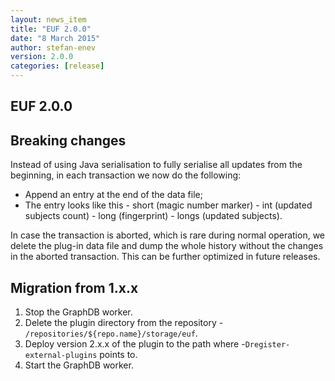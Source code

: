```yaml
---
layout: news_item
title: "EUF 2.0.0"
date: "8 March 2015"
author: stefan-enev
version: 2.0.0
categories: [release]
---
```


## EUF 2.0.0

## Breaking changes

Instead of using Java serialisation to fully serialise all updates from the beginning, in each transaction we now do the following:

* Append an entry at the end of the data file;
* The entry looks like this - short (magic number marker) - int (updated subjects count) - long (fingerprint) - longs (updated subjects).

In case the transaction is aborted, which is rare during normal operation, we delete the plug-in data file and dump the whole history without the changes in the aborted transaction. This can be further optimized in future releases.

## Migration from 1.x.x

1. Stop the GraphDB worker.
2. Delete the plugin directory from the repository - `/repositories/${repo.name}/storage/euf`.
3. Deploy version 2.x.x of the plugin to the path where -`Dregister-external-plugins` points to.
4. Start the GraphDB worker.
